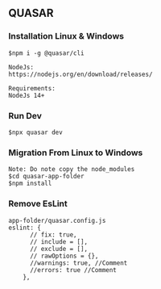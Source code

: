 ## QUASAR

### Installation Linux & Windows
```
$npm i -g @quasar/cli

NodeJs:
https://nodejs.org/en/download/releases/

Requirements:
NodeJs 14+
```

### Run Dev
```
$npx quasar dev
```

### Migration From Linux to Windows
```
Note: Do note copy the node_modules
$cd quasar-app-folder
$npm install
```
### Remove EsLint 
```
app-folder/quasar.config.js
eslint: {
      // fix: true,
      // include = [],
      // exclude = [],
      // rawOptions = {},
      //warnings: true, //Comment
      //errors: true //Comment
    },
```
